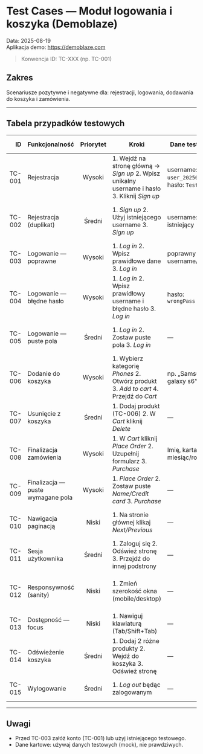 # Test Cases — Moduł logowania i koszyka (Demoblaze)  
Data: 2025-08-19  
Aplikacja demo: https://demoblaze.com

> Konwencja ID: TC-XXX (np. TC-001)

## Zakres
Scenariusze pozytywne i negatywne dla: rejestracji, logowania, dodawania do koszyka i zamówienia.

---

## Tabela przypadków testowych

| ID | Funkcjonalność | Priorytet | Kroki | Dane testowe | Oczekiwany rezultat |
|---:|----------------|:---------:|-------|--------------|----------------------|
| TC-001 | Rejestracja | Wysoki | 1. Wejdź na stronę główną → *Sign up* 2. Wpisz unikalny username i hasło 3. Kliknij *Sign up* | username: `user_20250819`; hasło: `Test123!` | Komunikat potwierdzający rejestrację; możliwość zalogowania nowym kontem |
| TC-002 | Rejestracja (duplikat) | Średni | 1. *Sign up* 2. Użyj istniejącego username 3. *Sign up* | username: istniejący | Komunikat o zajętej nazwie użytkownika; brak utworzenia konta |
| TC-003 | Logowanie — poprawne | Wysoki | 1. *Log in* 2. Wpisz prawidłowe dane 3. *Log in* | poprawny username/hasło | Zmiana nagłówka na *Welcome, <username>*; widoczny przycisk *Log out* |
| TC-004 | Logowanie — błędne hasło | Wysoki | 1. *Log in* 2. Wpisz prawidłowy username i błędne hasło 3. *Log in* | hasło: `wrongPass` | Komunikat o nieprawidłowych danych, brak logowania |
| TC-005 | Logowanie — puste pola | Średni | 1. *Log in* 2. Zostaw puste pola 3. *Log in* | — | Walidacja pól (alert); brak wysyłki formularza |
| TC-006 | Dodanie do koszyka | Wysoki | 1. Wybierz kategorię *Phones* 2. Otwórz produkt 3. *Add to cart* 4. Przejdź do *Cart* | np. „Samsung galaxy s6” | Produkt widoczny w koszyku z poprawną ceną |
| TC-007 | Usunięcie z koszyka | Średni | 1. Dodaj produkt (TC-006) 2. W *Cart* kliknij *Delete* | — | Produkt znika z koszyka; cena sumaryczna aktualizuje się |
| TC-008 | Finalizacja zamówienia | Wysoki | 1. W *Cart* kliknij *Place Order* 2. Uzupełnij formularz 3. *Purchase* | Imię, karta, miesiąc/rok | Komunikat z potwierdzeniem i kwotą; *OK* czyści koszyk |
| TC-009 | Finalizacja — puste wymagane pola | Wysoki | 1. *Place Order* 2. Zostaw puste *Name/Credit card* 3. *Purchase* | — | Walidacja wymaganych pól; brak finalizacji |
| TC-010 | Nawigacja paginacją | Niski | 1. Na stronie głównej klikaj *Next/Previous* | — | Lista produktów zmienia się zgodnie z paginacją |
| TC-011 | Sesja użytkownika | Średni | 1. Zaloguj się 2. Odśwież stronę 3. Przejdź do innej podstrony | — | Utrzymanie zalogowania w obrębie sesji/przeglądarki |
| TC-012 | Responsywność (sanity) | Niski | 1. Zmień szerokość okna (mobile/desktop) | — | Menu i karty produktów czytelne; brak nachodzenia elementów |
| TC-013 | Dostępność — focus | Niski | 1. Nawiguj klawiaturą (Tab/Shift+Tab) | — | Widoczny fokus na elementach interaktywnych |
| TC-014 | Odświeżenie koszyka | Średni | 1. Dodaj 2 różne produkty 2. Wejdź do koszyka 3. Odśwież stronę | — | Zawartość koszyka i suma zachowane |
| TC-015 | Wylogowanie | Średni | 1. *Log out* będąc zalogowanym | — | Znika *Welcome, <username>*; pojawia się *Log in/Sign up* |

---

## Uwagi
- Przed TC-003 załóż konto (TC-001) lub użyj istniejącego testowego.
- Dane kartowe: używaj danych testowych (mock), nie prawdziwych.
